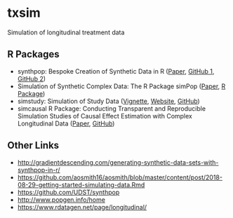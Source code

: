 # txsim
Simulation of longitudinal treatment data 

## R Packages
- synthpop: Bespoke Creation of Synthetic Data in R ([Paper](https://www.jstatsoft.org/article/view/v074i11), [GitHub 1](https://github.com/cran/synthpop), [GitHub 2](https://github.com/bnowok/synthpop))
- Simulation of Synthetic Complex Data: The R Package simPop ([Paper](https://www.jstatsoft.org/article/view/v079i10), [R Package](https://github.com/statistikat/simPop))
- simstudy: Simulation of Study Data ([Vignette](https://cran.r-project.org/web/packages/simstudy/vignettes/simstudy.html), [Website](https://www.rdatagen.net/page/treat_and_exposure/), [GitHub](https://github.com/kgoldfeld/simstudy))
- simcausal R Package: Conducting Transparent and Reproducible Simulation Studies of Causal Effect Estimation with Complex Longitudinal Data ([Paper](https://www.jstatsoft.org/article/view/v081i02), [GitHub](https://github.com/osofr/simcausal))

## Other Links
- http://gradientdescending.com/generating-synthetic-data-sets-with-synthpop-in-r/
- https://github.com/aosmith16/aosmith/blob/master/content/post/2018-08-29-getting-started-simulating-data.Rmd
- https://github.com/UDST/synthpop
- http://www.popgen.info/home
- https://www.rdatagen.net/page/longitudinal/
